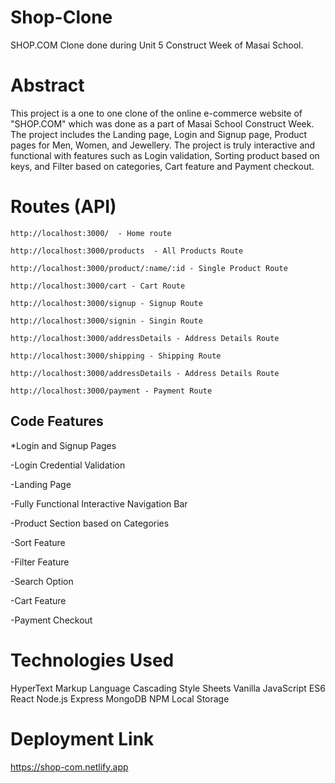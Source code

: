 # Shop-Clone
SHOP.COM Clone done during Unit 5 Construct Week of Masai School.

# Abstract
This project is a one to one clone of the online e-commerce website of "SHOP.COM" which was done as a part of Masai School Construct Week. The project includes the Landing page, Login and Signup page, Product pages for Men, Women, and Jewellery. The project is truly interactive and functional with features such as Login validation, Sorting product based on keys, and Filter based on categories, Cart feature and Payment checkout.

# Routes (API)
```
http://localhost:3000/  - Home route

http://localhost:3000/products  - All Products Route

http://localhost:3000/product/:name/:id - Single Product Route

http://localhost:3000/cart - Cart Route

http://localhost:3000/signup - Signup Route

http://localhost:3000/signin - Singin Route 

http://localhost:3000/addressDetails - Address Details Route

http://localhost:3000/shipping - Shipping Route 

http://localhost:3000/addressDetails - Address Details Route 

http://localhost:3000/payment - Payment Route 
```

## Code Features

*Login and Signup Pages

-Login Credential Validation

-Landing Page 

-Fully Functional Interactive Navigation Bar

-Product Section based on Categories

-Sort Feature

-Filter Feature

-Search Option

-Cart Feature

-Payment Checkout

# Technologies Used
HyperText Markup Language
Cascading Style Sheets
Vanilla JavaScript ES6
React
Node.js
Express
MongoDB
NPM
Local Storage

# Deployment Link
https://shop-com.netlify.app






